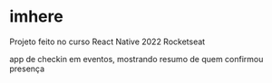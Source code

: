 # imhere
Projeto feito no curso React Native 2022 Rocketseat

app de checkin em eventos, mostrando resumo de quem confirmou presença
